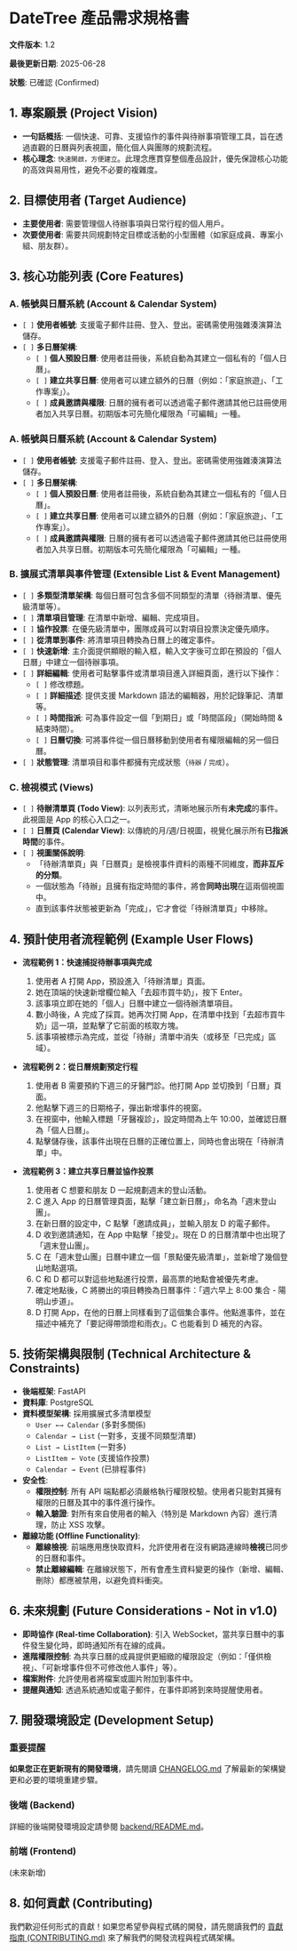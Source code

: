 # DateTree 產品需求規格書

**文件版本**: 1.2

**最後更新日期**: 2025-06-28

**狀態**: 已確認 (Confirmed)

## 1. 專案願景 (Project Vision)

* **一句話概括**: 一個快速、可靠、支援協作的事件與待辦事項管理工具，旨在透過直觀的日曆與列表視圖，簡化個人與團隊的規劃流程。
* **核心理念**: `快速開啟，方便建立`。此理念應貫穿整個產品設計，優先保證核心功能的高效與易用性，避免不必要的複雜度。

## 2. 目標使用者 (Target Audience)

* **主要使用者**: 需要管理個人待辦事項與日常行程的個人用戶。
* **次要使用者**: 需要共同規劃特定目標或活動的小型團體（如家庭成員、專案小組、朋友群）。

## 3. 核心功能列表 (Core Features)

### A. 帳號與日曆系統 (Account & Calendar System)

* `[ ]` **使用者帳號**: 支援電子郵件註冊、登入、登出。密碼需使用強雜湊演算法儲存。
* `[ ]` **多日曆架構**:
  * `[ ]` **個人預設日曆**: 使用者註冊後，系統自動為其建立一個私有的「個人日曆」。
  * `[ ]` **建立共享日曆**: 使用者可以建立額外的日曆（例如：「家庭旅遊」、「工作專案」）。
  * `[ ]` **成員邀請與權限**: 日曆的擁有者可以透過電子郵件邀請其他已註冊使用者加入共享日曆。初期版本可先簡化權限為「可編輯」一種。

### A. 帳號與日曆系統 (Account & Calendar System)

* `[ ]` **使用者帳號**: 支援電子郵件註冊、登入、登出。密碼需使用強雜湊演算法儲存。
* `[ ]` **多日曆架構**:
  * `[ ]` **個人預設日曆**: 使用者註冊後，系統自動為其建立一個私有的「個人日曆」。
  * `[ ]` **建立共享日曆**: 使用者可以建立額外的日曆（例如：「家庭旅遊」、「工作專案」）。
  * `[ ]` **成員邀請與權限**: 日曆的擁有者可以透過電子郵件邀請其他已註冊使用者加入共享日曆。初期版本可先簡化權限為「可編輯」一種。

### B. 擴展式清單與事件管理 (Extensible List & Event Management)

* `[ ]` **多類型清單架構**: 每個日曆可包含多個不同類型的清單（待辦清單、優先級清單等）。
* `[ ]` **清單項目管理**: 在清單中新增、編輯、完成項目。
* `[ ]` **協作投票**: 在優先級清單中，團隊成員可以對項目投票決定優先順序。
* `[ ]` **從清單到事件**: 將清單項目轉換為日曆上的確定事件。
* `[ ]` **快速新增**: 主介面提供顯眼的輸入框，輸入文字後可立即在預設的「個人日曆」中建立一個待辦事項。
* `[ ]` **詳細編輯**: 使用者可點擊事件或清單項目進入詳細頁面，進行以下操作：
  * `[ ]` 修改標題。
  * `[ ]` **詳細描述**: 提供支援 Markdown 語法的編輯器，用於記錄筆記、清單等。
  * `[ ]` **時間指派**: 可為事件設定一個「到期日」或「時間區段」（開始時間 & 結束時間）。
  * `[ ]` **日曆切換**: 可將事件從一個日曆移動到使用者有權限編輯的另一個日曆。
* `[ ]` **狀態管理**: 清單項目和事件都擁有完成狀態（`待辦` / `完成`）。

### C. 檢視模式 (Views)

* `[ ]` **待辦清單頁 (Todo View)**: 以列表形式，清晰地展示所有**未完成**的事件。此視圖是 App 的核心入口之一。
* `[ ]` **日曆頁 (Calendar View)**: 以傳統的月/週/日視圖，視覺化展示所有**已指派時間**的事件。
* `[ ]` **視圖關係說明**:
  * 「待辦清單頁」與「日曆頁」是檢視事件資料的兩種不同維度，**而非互斥的分類**。
  * 一個狀態為「待辦」且擁有指定時間的事件，將會**同時出現**在這兩個視圖中。
  * 直到該事件狀態被更新為「完成」，它才會從「待辦清單頁」中移除。

## 4. 預計使用者流程範例 (Example User Flows)

* **流程範例 1：快速捕捉待辦事項與完成**
    1. 使用者 A 打開 App，預設進入「待辦清單」頁面。
    2. 她在頂端的快速新增欄位輸入「去超市買牛奶」，按下 Enter。
    3. 該事項立即在她的「個人」日曆中建立一個待辦清單項目。
    4. 數小時後，A 完成了採買。她再次打開 App，在清單中找到「去超市買牛奶」這一項，並點擊了它前面的核取方塊。
    5. 該事項被標示為完成，並從「待辦」清單中消失（或移至「已完成」區域）。

* **流程範例 2：從日曆規劃預定行程**
    1. 使用者 B 需要預約下週三的牙醫門診。他打開 App 並切換到「日曆」頁面。
    2. 他點擊下週三的日期格子，彈出新增事件的視窗。
    3. 在視窗中，他輸入標題「牙醫複診」，設定時間為上午 10:00，並確認日曆為「個人日曆」。
    4. 點擊儲存後，該事件出現在日曆的正確位置上，同時也會出現在「待辦清單」中。

* **流程範例 3：建立共享日曆並協作投票**
    1. 使用者 C 想要和朋友 D 一起規劃週末的登山活動。
    2. C 進入 App 的日曆管理頁面，點擊「建立新日曆」，命名為「週末登山團」。
    3. 在新日曆的設定中，C 點擊「邀請成員」，並輸入朋友 D 的電子郵件。
    4. D 收到邀請通知，在 App 中點擊「接受」。現在 D 的日曆清單中也出現了「週末登山團」。
    5. C 在「週末登山團」日曆中建立一個「景點優先級清單」，並新增了幾個登山地點選項。  
    6. C 和 D 都可以對這些地點進行投票，最高票的地點會被優先考慮。
    7. 確定地點後，C 將勝出的項目轉換為日曆事件：「週六早上 8:00 集合 - 陽明山步道」。
    8. D 打開 App，在他的日曆上同樣看到了這個集合事件。他點進事件，並在描述中補充了「要記得帶頭燈和雨衣」。C 也能看到 D 補充的內容。

## 5. 技術架構與限制 (Technical Architecture & Constraints)

* **後端框架**: FastAPI
* **資料庫**: PostgreSQL
* **資料模型架構**: 採用擴展式多清單模型
  * `User ←→ Calendar` (多對多關係)
  * `Calendar → List` (一對多，支援不同類型清單)
  * `List → ListItem` (一對多)
  * `ListItem ← Vote` (支援協作投票)
  * `Calendar → Event` (已排程事件)
* **安全性**:
  * **權限控制**: 所有 API 端點都必須嚴格執行權限校驗。使用者只能對其擁有權限的日曆及其中的事件進行操作。
  * **輸入驗證**: 對所有來自使用者的輸入（特別是 Markdown 內容）進行清理，防止 XSS 攻擊。
* **離線功能 (Offline Functionality)**:
  * **離線檢視**: 前端應用應快取資料，允許使用者在沒有網路連線時**檢視**已同步的日曆和事件。
  * **禁止離線編輯**: 在離線狀態下，所有會產生資料變更的操作（新增、編輯、刪除）都應被禁用，以避免資料衝突。

## 6. 未來規劃 (Future Considerations - Not in v1.0)

* **即時協作 (Real-time Collaboration)**: 引入 WebSocket，當共享日曆中的事件發生變化時，即時通知所有在線的成員。
* **進階權限控制**: 為共享日曆的成員提供更細緻的權限設定（例如：「僅供檢視」、「可新增事件但不可修改他人事件」等）。
* **檔案附件**: 允許使用者將檔案或圖片附加到事件中。
* **提醒與通知**: 透過系統通知或電子郵件，在事件即將到來時提醒使用者。

## 7. 開發環境設定 (Development Setup)

### 重要提醒

**如果您正在更新現有的開發環境**，請先閱讀 [CHANGELOG.md](CHANGELOG.md) 了解最新的架構變更和必要的環境重建步驟。

### 後端 (Backend)

詳細的後端開發環境設定請參閱 [backend/README.md](backend/README.md)。

### 前端 (Frontend)

(未來新增)

## 8. 如何貢獻 (Contributing)

我們歡迎任何形式的貢獻！如果您希望參與程式碼的開發，請先閱讀我們的 [貢獻指南 (CONTRIBUTING.md)](CONTRIBUTING.md) 來了解我們的開發流程與程式碼架構。
